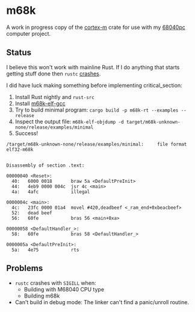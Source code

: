 # m68k

A work in progress copy of the
[cortex-m](https://github.com/rust-embedded/cortex-m) crate for use with my
[68040pc](https://github.com/anthonydotmoe/68040pc) computer project.

## Status

I believe this won't work with mainline Rust. If I do anything that starts
getting stuff done then `rustc` [crashes](https://github.com/rust-lang/rust/issues/115886#issuecomment-1722200801).

I did have luck making something before implementing critical_section:

1. Install Rust nightly and `rust-src`
1. Install [m68k-elf-gcc](https://aur.archlinux.org/packages/m68k-elf-gcc)
1. Try to build minimal program: `cargo build -p m68k-rt --examples --release`
1. Inspect the output file: `m68k-elf-objdump -d target/m68k-unknown-none/release/examples/minimal`
1. Success!

```
/target/m68k-unknown-none/release/examples/minimal:     file format elf32-m68k


Disassembly of section .text:

00000040 <Reset>:
  40:   6000 0018       braw 5a <DefaultPreInit>
  44:   4eb9 0000 004c  jsr 4c <main>
  4a:   4afc            illegal

0000004c <main>:
  4c:   23fc 0000 01a4  movel #420,deadbeef <_ram_end+0xbeacbeef>
  52:   dead beef 
  56:   60fe            bras 56 <main+0xa>

00000058 <DefaultHandler_>:
  58:   60fe            bras 58 <DefaultHandler_>

0000005a <DefaultPreInit>:
  5a:   4e75            rts
```

## Problems

- `rustc` crashes with `SIGILL` when:
  - Building with M68040 CPU type
  - Building m68k
- Can't build in debug mode: The linker can't find a panic/unroll routine.